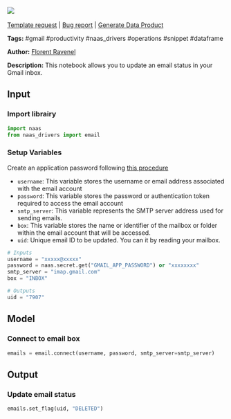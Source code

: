 <a href="https://app.naas.ai/user-redirect/naas/downloader?url=https://raw.githubusercontent.com/jupyter-naas/awesome-notebooks/master/Gmail/Gmail_Delete_email_from_mailbox.ipynb" target="_parent"><img src="https://naasai-public.s3.eu-west-3.amazonaws.com/Open_in_Naas_Lab.svg"/></a><br><br><a href="https://github.com/jupyter-naas/awesome-notebooks/issues/new?assignees=&labels=&template=template-request.md&title=Tool+-+Action+of+the+notebook+">Template request</a> | <a href="https://github.com/jupyter-naas/awesome-notebooks/issues/new?assignees=&labels=bug&template=bug_report.md&title=Gmail+-+Delete+email+from+mailbox:+Error+short+description">Bug report</a> | <a href="https://app.naas.ai/user-redirect/naas/downloader?url=https://raw.githubusercontent.com/jupyter-naas/awesome-notebooks/master/Naas/Naas_Start_data_product.ipynb" target="_parent">Generate Data Product</a>

**Tags:** #gmail #productivity #naas_drivers #operations #snippet #dataframe

**Author:** [Florent Ravenel](https://www.linkedin.com/in/florent-ravenel)

**Description:** This notebook allows you to update an email status in your Gmail inbox.

## Input

### Import librairy


```python
import naas
from naas_drivers import email
```

### Setup Variables
Create an application password following [this procedure](https://support.google.com/mail/answer/185833?hl=en)
- `username`: This variable stores the username or email address associated with the email account
- `password`: This variable stores the password or authentication token required to access the email account
- `smtp_server`: This variable represents the SMTP server address used for sending emails.
- `box`: This variable stores the name or identifier of the mailbox or folder within the email account that will be accessed.
- `uid`: Unique email ID to be updated. You can it by reading your mailbox.


```python
# Inputs
username = "xxxxx@xxxxx"
password = naas.secret.get("GMAIL_APP_PASSWORD") or "xxxxxxxx"
smtp_server = "imap.gmail.com"
box = "INBOX"

# Outputs
uid = "7907"
```

## Model

### Connect to email box


```python
emails = email.connect(username, password, smtp_server=smtp_server)
```

## Output

### Update email status


```python
emails.set_flag(uid, "DELETED")
```

